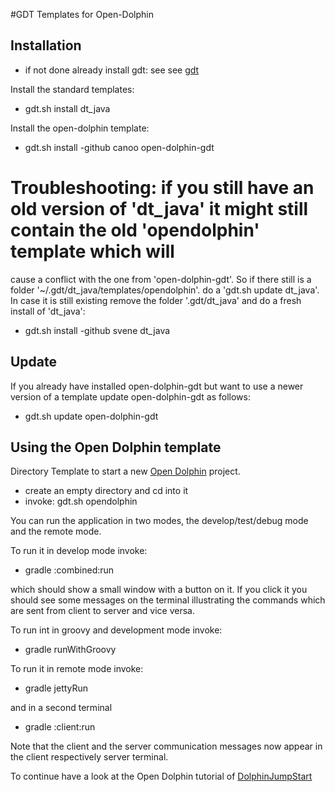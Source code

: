
#GDT Templates for Open-Dolphin

## Installation
* if not done already install gdt: see see [gdt](https://github.com/svene/directory_template)

Install the standard templates:

* gdt.sh install dt_java

Install the open-dolphin template:
* gdt.sh install -github canoo open-dolphin-gdt

# Troubleshooting: if you still have an old version of 'dt_java' it might still contain the old 'opendolphin' template which will
cause a conflict with the one from 'open-dolphin-gdt'. So if there still is a folder '~/.gdt/dt_java/templates/opendolphin'.
do a 'gdt.sh update dt_java'. In case it is still existing remove the folder '.gdt/dt_java' and do a fresh install of 'dt_java':

* gdt.sh install -github svene dt_java

## Update
If you already have installed open-dolphin-gdt but want to use a newer version of a template update open-dolphin-gdt as follows:

* gdt.sh update open-dolphin-gdt

## Using the Open Dolphin template

Directory Template to start a new [Open Dolphin](http://open-dolphin.org/) project.

* create an empty directory and cd into it
* invoke: gdt.sh opendolphin

You can run the application in two modes, the develop/test/debug mode and the remote mode.

To run it in develop mode invoke:

* gradle :combined:run

which should show a small window with a button on it. If you click it you should see some messages
on the terminal illustrating the commands which are sent from client to server and vice versa.


To run int in groovy and development mode invoke:

* gradle runWithGroovy

To run it in remote mode invoke:

* gradle jettyRun

and in a second terminal

* gradle :client:run

Note that the client and the server communication messages now appear in the client respectively server terminal.

To continue have a look at the Open Dolphin tutorial of [DolphinJumpStart](https://github.com/canoo/DolphinJumpStart)

